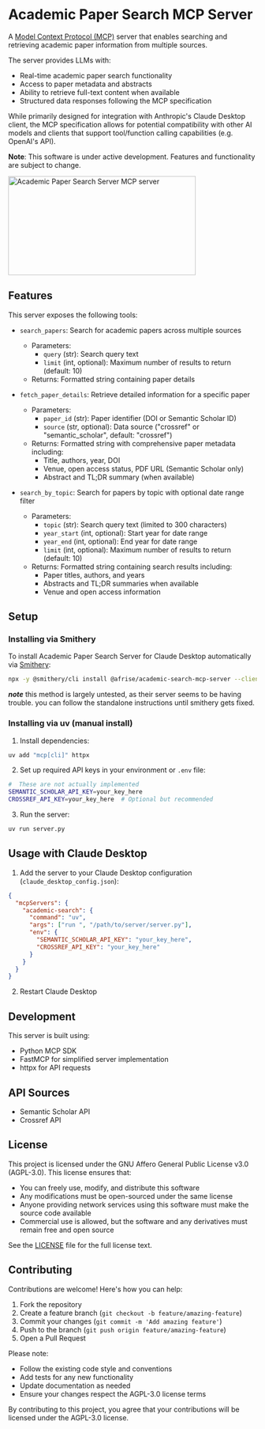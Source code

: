# Academic Paper Search MCP Server

A [Model Context Protocol (MCP)](https://www.anthropic.com/news/model-context-protocol) server that enables searching and retrieving academic paper information from multiple sources.

The server provides LLMs with:

- Real-time academic paper search functionality  
- Access to paper metadata and abstracts
- Ability to retrieve full-text content when available
- Structured data responses following the MCP specification

While primarily designed for integration with Anthropic's Claude Desktop client, the MCP specification allows for potential compatibility with other AI models and clients that support tool/function calling capabilities (e.g. OpenAI's API).

**Note**: This software is under active development. Features and functionality are subject to change.

<a href="https://glama.ai/mcp/servers/kzsu1zzz9j"><img width="380" height="200" src="https://glama.ai/mcp/servers/kzsu1zzz9j/badge" alt="Academic Paper Search Server MCP server" /></a>

## Features

This server exposes the following tools:

- `search_papers`: Search for academic papers across multiple sources
  - Parameters:
    - `query` (str): Search query text
    - `limit` (int, optional): Maximum number of results to return (default: 10)
  - Returns: Formatted string containing paper details
  
- `fetch_paper_details`: Retrieve detailed information for a specific paper
  - Parameters:
    - `paper_id` (str): Paper identifier (DOI or Semantic Scholar ID)
    - `source` (str, optional): Data source ("crossref" or "semantic_scholar", default: "crossref")
  - Returns: Formatted string with comprehensive paper metadata including:
    - Title, authors, year, DOI
    - Venue, open access status, PDF URL (Semantic Scholar only)
    - Abstract and TL;DR summary (when available)

- `search_by_topic`: Search for papers by topic with optional date range filter
  - Parameters:
    - `topic` (str): Search query text (limited to 300 characters)
    - `year_start` (int, optional): Start year for date range
    - `year_end` (int, optional): End year for date range
    - `limit` (int, optional): Maximum number of results to return (default: 10)
  - Returns: Formatted string containing search results including:
    - Paper titles, authors, and years
    - Abstracts and TL;DR summaries when available
    - Venue and open access information

## Setup

### Installing via Smithery

To install Academic Paper Search Server for Claude Desktop automatically via [Smithery](https://smithery.ai/server/@afrise/academic-search-mcp-server):

```bash
npx -y @smithery/cli install @afrise/academic-search-mcp-server --client claude
```

***note*** this method is largely untested, as their server seems to be having trouble. you can follow the standalone instructions until smithery gets fixed.

### Installing via uv (manual install)

1. Install dependencies:

```sh
uv add "mcp[cli]" httpx
```

2. Set up required API keys in your environment or `.env` file:

```sh
#  These are not actually implemented
SEMANTIC_SCHOLAR_API_KEY=your_key_here 
CROSSREF_API_KEY=your_key_here  # Optional but recommended
```

3. Run the server:

```sh
uv run server.py
```

## Usage with Claude Desktop

1. Add the server to your Claude Desktop configuration (`claude_desktop_config.json`):

```json
{
  "mcpServers": {
    "academic-search": {
      "command": "uv",
      "args": ["run ", "/path/to/server/server.py"],
      "env": {
        "SEMANTIC_SCHOLAR_API_KEY": "your_key_here",
        "CROSSREF_API_KEY": "your_key_here"
      }
    }
  }
}
```

2. Restart Claude Desktop

## Development

This server is built using:

- Python MCP SDK
- FastMCP for simplified server implementation
- httpx for API requests

## API Sources

- Semantic Scholar API
- Crossref API

## License

This project is licensed under the GNU Affero General Public License v3.0 (AGPL-3.0). This license ensures that:

- You can freely use, modify, and distribute this software
- Any modifications must be open-sourced under the same license
- Anyone providing network services using this software must make the source code available
- Commercial use is allowed, but the software and any derivatives must remain free and open source

See the [LICENSE](LICENSE) file for the full license text.

## Contributing

Contributions are welcome! Here's how you can help:

1. Fork the repository
2. Create a feature branch (`git checkout -b feature/amazing-feature`)
3. Commit your changes (`git commit -m 'Add amazing feature'`)
4. Push to the branch (`git push origin feature/amazing-feature`)
5. Open a Pull Request

Please note:

- Follow the existing code style and conventions
- Add tests for any new functionality
- Update documentation as needed
- Ensure your changes respect the AGPL-3.0 license terms

By contributing to this project, you agree that your contributions will be licensed under the AGPL-3.0 license.
